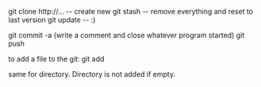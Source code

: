 

git clone http://... -- create new
git stash -- remove everything and reset to last version
git update -- :)

git commit -a (write a comment and close whatever program started)
git push

to add a file to the git:
git add <file>

same for directory. Directory is not added if empty.